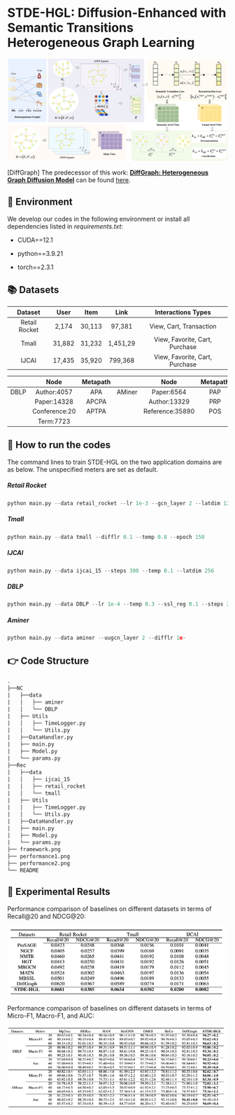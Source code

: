 # STDE-HGL: Diffusion-Enhanced with Semantic Transitions Heterogeneous Graph Learning

![BGCL-KDE](./framework.png)

 [DiffGraph] The predecessor of this work: [**DiffGraph: Heterogeneous Graph Diffusion Model**](https://dl.acm.org/doi/10.1145/3701551.3703590) can be found [here](https://github.com/HKUDS/DiffGraph).

## 📝 Environment

We develop our codes in the following environment or install all dependencies listed in *requirements.txt*:

- CUDA==12.1

- python==3.9.21

- torch==2.3.1

  

## 📚 Datasets

|    Dataset    |  User  |  Item  |   Link   |       Interactions Types       |
| :-----------: | :----: | :----: | :------: | :----------------------------: |
| Retail Rocket | 2,174  | 30,113 |  97,381  |    View, Cart, Transaction     |
|     Tmall     | 31,882 | 31,232 | 1,451,29 | View, Favorite, Cart, Purchase |
|     IJCAI     | 17,435 | 35,920 | 799,368  | View, Favorite, Cart, Purchase |

|      |     Node      | Metapath |        |      Node       | Metapath |
| :--: | :-----------: | :------: | :----: | :-------------: | :------: |
| DBLP |  Author:4057  |   APA    | AMiner |   Paper:6564    |   PAP    |
|      |  Paper:14328  |  APCPA   |        |  Author:13329   |   PRP    |
|      | Conference:20 |  APTPA   |        | Reference:35890 |   POS    |
|      |   Term:7723   |          |        |                 |          |

## 🚀 How to run the codes

The command lines to train STDE-HGL on the two application domains are as below. The unspecified meters are set as default.

##### Retail Rocket

```python
python main.py --data retail_rocket --lr 1e-3 --gcn_layer 2 --latdim 128
```

##### Tmall

```python
python main.py --data tmall --difflr 0.1 --temp 0.8 --epoch 150
```

##### IJCAI

```python
python main.py --data ijcai_15 --steps 300 --temp 0.1 --latdim 256
```

##### DBLP

```python
python main.py --data DBLP --lr 1e-4 --temp 0.3 --ssl_reg 0.1 --steps 200
```

##### Aminer

```python
python main.py --data aminer --uugcn_layer 2 --difflr 1e-
```

## 👉 Code Structure

```
.
├──NC
|   ├──data
|   │   ├── aminer
|   │   └── DBLP
|   ├── Utils                    
|   │   ├── TimeLogger.py            
|   │   └── Utils.py
|   ├──DataHandler.py
|   ├── main.py
|   ├── Model.py
|   └── params.py
├──Rec
|   ├──data
|   │   ├── ijcai_15
|   │   ├── retail_rocket
|   │   └── tmall
|   ├── Utils                    
|   │   ├── TimeLogger.py            
|   │   └── Utils.py
|   ├──DataHandler.py
|   ├── main.py
|   ├── Model.py
|   └── params.py
├── framework.png
├── performance1.png
├── performance2.png
└── README
```

## 🎯 Experimental Results

Performance comparison of baselines on different datasets in terms of Recall@20 and NDCG@20:

![](./performance1.png)

Performance comparison of baselines on different datasets in terms of Micro-F1, Macro-F1, and AUC:

![](./performance2.png)

